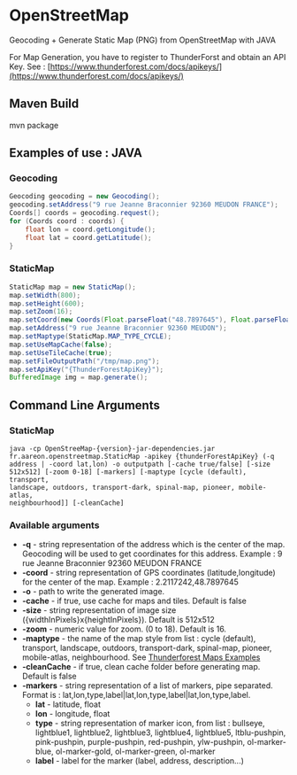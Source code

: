 # OpenStreetMap
Geocoding + Generate Static Map (PNG) from OpenStreetMap with JAVA

For Map Generation, you have to register to ThunderForst and obtain an API Key. See : [https://www.thunderforest.com/docs/apikeys/](https://www.thunderforest.com/docs/apikeys/)

## Maven Build
mvn package

## Examples of use : JAVA

### Geocoding

```java
Geocoding geocoding = new Geocoding();
geocoding.setAddress("9 rue Jeanne Braconnier 92360 MEUDON FRANCE");
Coords[] coords = geocoding.request();
for (Coords coord : coords) {
    float lon = coord.getLongitude();
    float lat = coord.getLatitude();
}
```

### StaticMap 

```java
StaticMap map = new StaticMap(); 
map.setWidth(800);
map.setHeight(600);
map.setZoom(16);
map.setCoord(new Coords(Float.parseFloat("48.7897645"), Float.parseFloat("2.2117242")));
map.setAddress("9 rue Jeanne Braconnier 92360 MEUDON");
map.setMaptype(StaticMap.MAP_TYPE_CYCLE);
map.setUseMapCache(false);
map.setUseTileCache(true);
map.setFileOutputPath("/tmp/map.png");
map.setApiKey("{ThunderForestApiKey}");
BufferedImage img = map.generate();
```

## Command Line Arguments

### StaticMap
<code>java -cp OpenStreeMap-{version}-jar-dependencies.jar fr.aareon.openstreetmap.StaticMap -apikey {thunderForestApiKey} (-q address | -coord lat,lon) -o outputpath [-cache true/false] [-size 512x512] [-zoom 0-18] [-markers] [-maptype [cycle (default), transport, landscape, outdoors, transport-dark, spinal-map, pioneer, mobile-atlas, neighbourhood]] [-cleanCache]
</code>

### Available arguments
- **-q** - string representation of the address which is the center of the map. Geocoding will be used to get coordinates for this address. Example : 9 rue Jeanne Braconnier 92360 MEUDON FRANCE
- **-coord** - string representation of GPS coordinates (latitude,longitude) for the center of the map. Example : 2.2117242,48.7897645
- **-o** - path to write the generated image. 
- **-cache** - if true, use cache for maps and tiles. Default is false
- **-size** - string representation of image size ({widthInPixels}x{heightInPixels}). Default is 512x512
- **-zoom** - numeric value for zoom. (0 to 18). Default is 16.
- **-maptype** - the name of the map style from list : cycle (default), transport, landscape, outdoors, transport-dark, spinal-map, pioneer, mobile-atlas, neighbourhood. See [Thunderforest Maps Examples](https://www.thunderforest.com/maps/)
- **-cleanCache** - if true, clean cache folder before generating map. Default is false
- **-markers** - string representation of a list of markers, pipe separated. Format is : lat,lon,type,label|lat,lon,type,label|lat,lon,type,label.
  - **lat** - latitude, float
  - **lon** - longitude, float
  - **type** - string representation of marker icon, from list : bullseye, lightblue1, lightblue2, lightblue3, lightblue4, lightblue5, ltblu-pushpin, pink-pushpin, purple-pushpin, red-pushpin, ylw-pushpin, ol-marker-blue, ol-marker-gold, ol-marker-green, ol-marker
  - **label** - label for the marker (label, address, description...)
 

